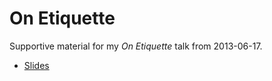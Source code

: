 On Etiquette
============

Supportive material for my *On Etiquette* talk from 2013-06-17.

* [Slides](https://github.com/s3rvac/talks/raw/master/2013-06-17-On-Etiquette/slides.pdf)
